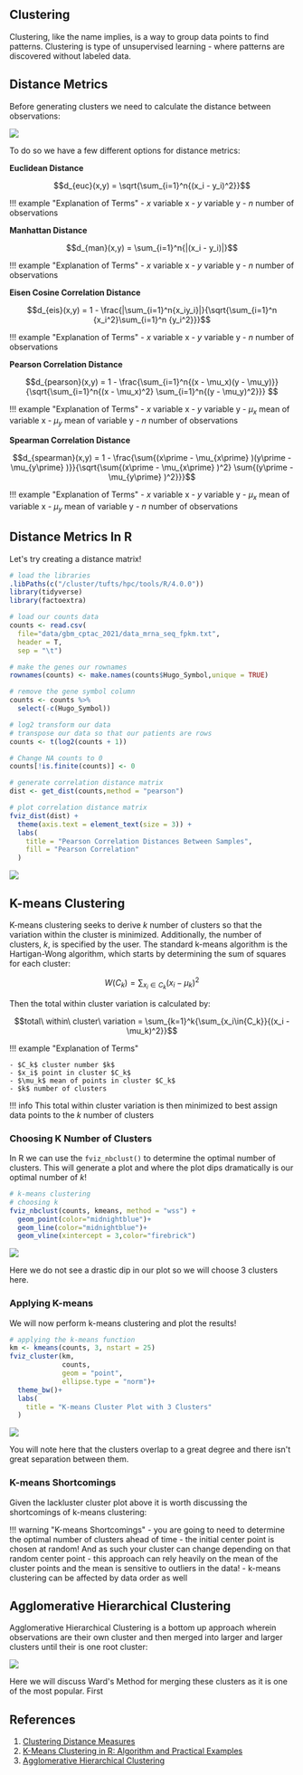 ## Clustering

Clustering, like the name implies, is a way to group data points to find patterns. Clustering is type of unsupervised learning - where patterns are discovered without labeled data. 

## Distance Metrics

Before generating clusters we need to calculate the distance between observations:

![](images/calc_dist_mat.png)

To do so we have a few different options for distance metrics:

**Euclidean Distance**

$$d_{euc}(x,y) = \sqrt{\sum_{i=1}^n{(x_i - y_i)^2}}$$

!!! example "Explanation of Terms"
    - $x$ variable x
    - $y$ variable y
    - $n$ number of observations
    
**Manhattan Distance**

$$d_{man}(x,y) = \sum_{i=1}^n{|(x_i - y_i)|}$$

!!! example "Explanation of Terms"
    - $x$ variable x
    - $y$ variable y
    - $n$ number of observations
  
**Eisen Cosine Correlation Distance**

$$d_{eis}(x,y) = 1 - \frac{|\sum_{i=1}^n{x_iy_i}|}{\sqrt{\sum_{i=1}^n {x_i^2}\sum_{i=1}^n {y_i^2}}}$$

!!! example "Explanation of Terms"
    - $x$ variable x
    - $y$ variable y
    - $n$ number of observations
    
**Pearson Correlation Distance**  

$$d_{pearson}(x,y) = 1 - \frac{\sum_{i=1}^n{(x - \mu_x)(y - \mu_y)}}{\sqrt{\sum_{i=1}^n{(x - \mu_x)^2} \sum_{i=1}^n{(y - \mu_y)^2}}} $$

!!! example "Explanation of Terms"
    - $x$ variable x
    - $y$ variable y
    - $\mu_x$ mean of variable x
    - $\mu_y$ mean of variable y
    - $n$ number of observations

**Spearman Correlation Distance**  

$$d_{spearman}(x,y) = 1 - \frac{\sum{(x\prime - \mu_{x\prime} )(y\prime  - \mu_{y\prime} )}}{\sqrt{\sum{(x\prime  - \mu_{x\prime} )^2} \sum{(y\prime  - \mu_{y\prime} )^2}}}$$

!!! example "Explanation of Terms"
    - $x$ variable x
    - $y$ variable y
    - $\mu_x$ mean of variable x
    - $\mu_y$ mean of variable y
    - $n$ number of observations

## Distance Metrics In R

Let's try creating a distance matrix!

```R
# load the libraries
.libPaths(c("/cluster/tufts/hpc/tools/R/4.0.0"))
library(tidyverse)
library(factoextra)

# load our counts data
counts <- read.csv(
  file="data/gbm_cptac_2021/data_mrna_seq_fpkm.txt",
  header = T,
  sep = "\t")

# make the genes our rownames
rownames(counts) <- make.names(counts$Hugo_Symbol,unique = TRUE)

# remove the gene symbol column
counts <- counts %>%
  select(-c(Hugo_Symbol)) 

# log2 transform our data 
# transpose our data so that our patients are rows
counts <- t(log2(counts + 1))

# Change NA counts to 0
counts[!is.finite(counts)] <- 0

# generate correlation distance matrix
dist <- get_dist(counts,method = "pearson")

# plot correlation distance matrix
fviz_dist(dist) +
  theme(axis.text = element_text(size = 3)) +
  labs(
    title = "Pearson Correlation Distances Between Samples",
    fill = "Pearson Correlation"
  )
```

![](images/sample_corr_mat.png)

## K-means Clustering 

K-means clustering seeks to derive $k$ number of clusters so that the variation within the cluster is minimized. Additionally, the number of clusters, $k$, is specified by the user. The standard k-means algorithm is the Hartigan-Wong algorithm, which starts by determining the sum of squares for each cluster:

$$W(C_k) = \sum_{x_i\in{C_k}}{(x_i - \mu_k)^2}$$
    
Then the total within cluster variation is calculated by:

$$total\ within\ cluster\ variation = \sum_{k=1}^k{\sum_{x_i\in{C_k}}{(x_i - \mu_k)^2}}$$

!!! example "Explanation of Terms"

    - $C_k$ cluster number $k$
    - $x_i$ point in cluster $C_k$
    - $\mu_k$ mean of points in cluster $C_k$
    - $k$ number of clusters
    
!!! info
    This total within cluster variation is then minimized to best assign data points to the $k$ number of clusters
    
### Choosing K Number of Clusters

In R we can use the `fviz_nbclust()` to determine the optimal number of clusters. This will generate a plot and where the plot dips dramatically is our optimal number of $k$!

```R
# k-means clustering
# choosing k
fviz_nbclust(counts, kmeans, method = "wss") +
  geom_point(color="midnightblue")+
  geom_line(color="midnightblue")+
  geom_vline(xintercept = 3,color="firebrick")
```

![](images/opt_k.png)

Here we do not see a drastic dip in our plot so we will choose 3 clusters here.

### Applying K-means

We will now perform k-means clustering and plot the results!

```R
# applying the k-means function
km <- kmeans(counts, 3, nstart = 25)
fviz_cluster(km, 
             counts,
             geom = "point",
             ellipse.type = "norm")+
  theme_bw()+
  labs(
    title = "K-means Cluster Plot with 3 Clusters"
  )
```

![](images/kmeans_plot.png)

You will note here that the clusters overlap to a great degree and there isn't great separation between them.

### K-means Shortcomings

Given the lackluster cluster plot above it is worth discussing the shortcomings of k-means clustering:

!!! warning "K-means Shortcomings"
    - you are going to need to determine the optimal number of clusters ahead of time
    - the initial center point is chosen at random! And as such your cluster can change depending on that random center point
    - this approach can rely heavily on the mean of the cluster points and the mean is sensitive to outliers in the data!
    - k-means clustering can be affected by data order as well
    

## Agglomerative Hierarchical Clustering

Agglomerative Hierarchical Clustering is a bottom up approach wherein observations are their own cluster and then merged into larger and larger clusters until their is one root cluster:

![](images/hierar_clust_fig.png)

Here we will discuss Ward's Method for merging these clusters as it is one of the most popular. First 

## References

1. [Clustering Distance Measures](https://www.datanovia.com/en/lessons/clustering-distance-measures/)
2. [K-Means Clustering in R: Algorithm and Practical Examples](https://www.datanovia.com/en/lessons/k-means-clustering-in-r-algorith-and-practical-examples/)
3. [Agglomerative Hierarchical Clustering](https://www.datanovia.com/en/lessons/agglomerative-hierarchical-clustering/)
